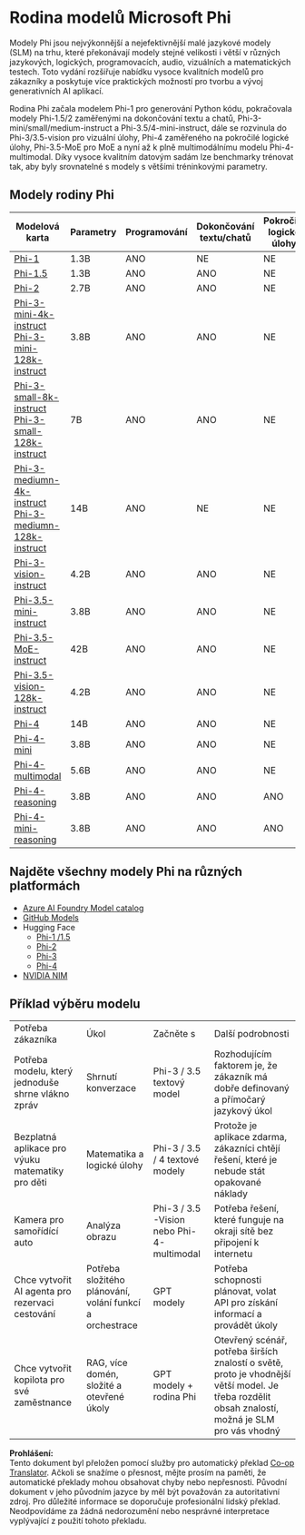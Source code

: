 <!--
CO_OP_TRANSLATOR_METADATA:
{
  "original_hash": "8ef41b679d85adc42be3e0cbee97f7f1",
  "translation_date": "2025-07-18T21:33:41+00:00",
  "source_file": "md/01.Introduction/01/01.PhiFamily.md",
  "language_code": "cs"
}
-->
# Rodina modelů Microsoft Phi

Modely Phi jsou nejvýkonnější a nejefektivnější malé jazykové modely (SLM) na trhu, které překonávají modely stejné velikosti i větší v různých jazykových, logických, programovacích, audio, vizuálních a matematických testech. Toto vydání rozšiřuje nabídku vysoce kvalitních modelů pro zákazníky a poskytuje více praktických možností pro tvorbu a vývoj generativních AI aplikací.

Rodina Phi začala modelem Phi-1 pro generování Python kódu, pokračovala modely Phi-1.5/2 zaměřenými na dokončování textu a chatů, Phi-3-mini/small/medium-instruct a Phi-3.5/4-mini-instruct, dále se rozvinula do Phi-3/3.5-vision pro vizuální úlohy, Phi-4 zaměřeného na pokročilé logické úlohy, Phi-3.5-MoE pro MoE a nyní až k plně multimodálnímu modelu Phi-4-multimodal. Díky vysoce kvalitním datovým sadám lze benchmarky trénovat tak, aby byly srovnatelné s modely s většími tréninkovými parametry.

## Modely rodiny Phi

<div style="font-size:8px">

| Modelová karta | Parametry | Programování | Dokončování textu/chatů | Pokročilé logické úlohy | Vize | Audio | MoE |
| - | - | - | - | - | - | - | - |
|[Phi-1](https://huggingface.co/microsoft/phi-1)|1.3B| ANO | NE | NE | NE | NE | NE |
|[Phi-1.5](https://huggingface.co/microsoft/phi-1_5)|1.3B| ANO | ANO | NE | NE | NE | NE |
|[Phi-2](https://huggingface.co/microsoft/phi-1_5)|2.7B| ANO | ANO | NE | NE | NE | NE |
|[Phi-3-mini-4k-instruct](https://huggingface.co/microsoft/Phi-3-mini-4k-instruct)<br/>[Phi-3-mini-128k-instruct](https://huggingface.co/microsoft/Phi-3-mini-128k-instruct)|3.8B| ANO | ANO | NE | NE | NE | NE |
|[Phi-3-small-8k-instruct](https://huggingface.co/microsoft/Phi-3-small-8k-instruct)<br/>[Phi-3-small-128k-instruct](https://huggingface.co/microsoft/Phi-3-small-128k-instruct)<br/>|7B| ANO | ANO | NE | NE | NE | NE |
|[Phi-3-mediumn-4k-instruct](https://huggingface.co/microsoft/Phi-3-medium-4k-instruct)<br>[Phi-3-mediumn-128k-instruct](https://huggingface.co/microsoft/Phi-3-medium-128k-instruct)|14B| ANO | NE | NE | NE | NE | NE |
|[Phi-3-vision-instruct](https://huggingface.co/microsoft/Phi-3-vision-128k-instruct)|4.2B| ANO | ANO | NE | NE | NE | NE |
|[Phi-3.5-mini-instruct](https://huggingface.co/microsoft/Phi-3.5-mini-instruct)|3.8B| ANO | ANO | NE | NE | NE | NE |
|[Phi-3.5-MoE-instruct](https://huggingface.co/microsoft/Phi-3.5-MoE-instruct)|42B| ANO | ANO | NE | NE | NE | ANO |
|[Phi-3.5-vision-128k-instruct](https://huggingface.co/microsoft/Phi-3.5-vision-instruct)|4.2B| ANO | ANO | NE | ANO | NE | NE |
|[Phi-4](https://huggingface.co/microsoft/phi-4)|14B| ANO | ANO | NE | NE | NE | NE |
|[Phi-4-mini](https://huggingface.co/microsoft/Phi-4-mini-instruct)|3.8B| ANO | ANO | NE | NE | NE | NE |
|[Phi-4-multimodal](https://huggingface.co/microsoft/Phi-4-multimodal-instruct)|5.6B| ANO | ANO | NE | ANO | ANO | NE |
|[Phi-4-reasoning](https://huggingface.co/microsoft/Phi-4-reasoning)|3.8B| ANO | ANO | ANO | NE | NE | NE |
|[Phi-4-mini-reasoning](https://huggingface.co/microsoft/Phi-4-mini-reasoning)|3.8B| ANO | ANO | ANO | NE | NE | NE |

</div>

## **Najděte všechny modely Phi na různých platformách**

- [Azure AI Foundry Model catalog](https://ai.azure.com/explore/models?selectedCollection=phi)
- [GitHub Models](https://github.com/marketplace?query=Phi&type=models)
- Hugging Face
  - [Phi-1 /1.5](https://huggingface.co/collections/microsoft/phi-1-6626e29134744e94e222d572)
  - [Phi-2](https://huggingface.co/microsoft/phi-2)
  - [Phi-3](https://huggingface.co/collections/microsoft/phi-3-6626e15e9585a200d2d761e3)
  - [Phi-4](https://huggingface.co/collections/microsoft/phi-4-677e9380e514feb5577a40e4) 
- [NVIDIA NIM](https://build.nvidia.com/search?q=Phi)

## Příklad výběru modelu

| | | | |
|-|-|-|-|
|Potřeba zákazníka|Úkol|Začněte s|Další podrobnosti|
|Potřeba modelu, který jednoduše shrne vlákno zpráv|Shrnutí konverzace|Phi-3 / 3.5 textový model|Rozhodujícím faktorem je, že zákazník má dobře definovaný a přímočarý jazykový úkol|
|Bezplatná aplikace pro výuku matematiky pro děti|Matematika a logické úlohy|Phi-3 / 3.5 / 4 textové modely|Protože je aplikace zdarma, zákazníci chtějí řešení, které je nebude stát opakované náklady|
|Kamera pro samořídící auto|Analýza obrazu|Phi-3 / 3.5 -Vision nebo Phi-4-multimodal|Potřeba řešení, které funguje na okraji sítě bez připojení k internetu|
|Chce vytvořit AI agenta pro rezervaci cestování|Potřeba složitého plánování, volání funkcí a orchestrace|GPT modely|Potřeba schopnosti plánovat, volat API pro získání informací a provádět úkoly|
|Chce vytvořit kopilota pro své zaměstnance|RAG, více domén, složité a otevřené úkoly|GPT modely + rodina Phi|Otevřený scénář, potřeba širších znalostí o světě, proto je vhodnější větší model. Je třeba rozdělit obsah znalostí, možná je SLM pro vás vhodný|

**Prohlášení:**  
Tento dokument byl přeložen pomocí služby pro automatický překlad [Co-op Translator](https://github.com/Azure/co-op-translator). Ačkoli se snažíme o přesnost, mějte prosím na paměti, že automatické překlady mohou obsahovat chyby nebo nepřesnosti. Původní dokument v jeho původním jazyce by měl být považován za autoritativní zdroj. Pro důležité informace se doporučuje profesionální lidský překlad. Neodpovídáme za žádná nedorozumění nebo nesprávné interpretace vyplývající z použití tohoto překladu.